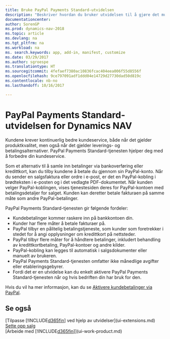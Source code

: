 ```yaml
---
title: Bruke PayPal Payments Standard-utvidelsen
description: "Beskriver hvordan du bruker utvidelsen til å gjøre det mulig for kunder å betale med PayPal."
documentationcenter: 
author: SorenGP
ms.prod: dynamics-nav-2018
ms.topic: article
ms.devlang: na
ms.tgt_pltfrm: na
ms.workload: na
ms. search.keywords: app, add-in, manifest, customize
ms.date: 03/29/2017
ms.author: sgroespe
ms.translationtype: HT
ms.sourcegitcommit: 4fefaef7380ac10836fcac404eea006f55d8556f
ms.openlocfilehash: 9ce797091adf1ddd04e14729d27730dad50d819c
ms.contentlocale: nb-no
ms.lasthandoff: 10/16/2017

---
```

# <a name="the-paypal-payments-standard-extension-to-dynamics-nav"></a>PayPal Payments Standard-utvidelsen for Dynamics NAV
Kundene krever kontinuerlig bedre kundeservice, både når det gjelder produktkvalitet, men også når det gjelder leverings- og betalingsalternativer. PayPal Payments Standard-tjenesten hjelper deg med å forbedre din kundeservice.

Som et alternativ til å samle inn betalinger via bankoverføring eller kredittkort, kan du tilby kundene å betale du gjennom sin PayPal-konto. Når du sender en salgsfaktura eller ordre i e-post, er det en PayPal-kobling i brødteksten i e-posten og i det vedlagte PDF-dokumentet. Når kunden velger PayPal-koblingen, vises tjenestesiden deres for PayPal-kontoen med betalingsdetaljer for salget. Kunden kan deretter betale fakturaen på samme måte som andre PayPal-betalinger.

PayPal Payments Standard-tjenesten gir følgende fordeler:

* Kundebetalinger kommer raskere inn på bankkontoen din.
* Kunder har flere måter å betale fakturaer på.
* PayPal tilbyr en pålitelig betalingstjeneste, som kunder som foretrekker i stedet for å angi opplysninger om kredittkort på nettsteder.
* PayPal tilbyr flere måter for å håndtere betalinger, inkludert behandling av kredittkortbetaling, PayPal-kontoer og andre kilder.
* PayPal-kobling kan legges til automatisk i salgsdokumenter eller manuelt av brukeren.
* PayPal Payments Standard-tjenesten omfatter ikke månedlige avgifter eller etableringsgebyrer.
* Fordi det er en utvidelse kan du enkelt aktivere PayPal Payments Standard-tjenesten når og hvis bedriften din har bruk for den.  

Hvis du vil ha mer informasjon, kan du se [Aktivere kundebetalinger via PayPal](sales-how-enable-payment-service-extensions.md).

## <a name="see-also"></a>Se også
[Tilpasse [!INCLUDE[d365fin](includes/d365fin_md.md)] ved hjelp av utvidelser](ui-extensions.md)  
[Sette opp salg](sales-setup-sales.md)  
[Arbeide med [!INCLUDE[d365fin](includes/d365fin_md.md)]](ui-work-product.md)

